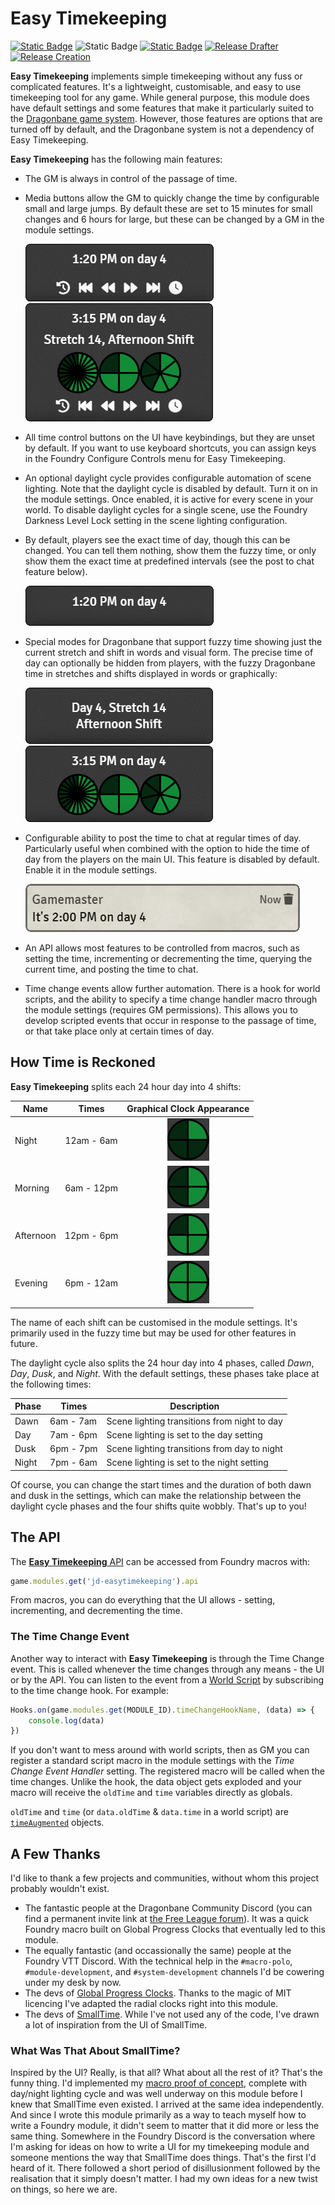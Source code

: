 # Easy Timekeeping

[![Static Badge](https://img.shields.io/badge/Foundry%20Page-Easy%20Timekeeping-darkgreen)](https://foundryvtt.com/packages/jd-easytimekeeping)
![Static Badge](https://img.shields.io/badge/Version-0.8.0-blue)
[![Static Badge](https://img.shields.io/badge/Foundry-v12+-orange)](https://foundryvtt.com/)
[![Release Drafter](https://github.com/DC23/jd-easytimekeeping/actions/workflows/release-drafter.yml/badge.svg)](https://github.com/DC23/jd-easytimekeeping/actions/workflows/release-drafter.yml)
[![Release Creation](https://github.com/DC23/jd-easytimekeeping/actions/workflows/release-creation.yml/badge.svg)](https://github.com/DC23/jd-easytimekeeping/actions/workflows/release-creation.yml)

**Easy Timekeeping** implements simple timekeeping without any fuss or complicated features. It's a lightweight, customisable, and easy to use timekeeping tool for any game. While general purpose, this module does have default settings and some features that make it particularly suited to the [Dragonbane game system](https://foundryvtt.com/packages/dragonbane). However, those features are options that are turned off by default, and the Dragonbane system is not a dependency of Easy Timekeeping.

**Easy Timekeeping** has the following main features:

- The GM is always in control of the passage of time.

- Media buttons allow the GM to quickly change the time by configurable small and large jumps. By default these are set to 15 minutes for small changes and 6 hours for large, but these can be changed by a GM in the module settings.

    ![Default GM UI](./documentation/img/gm-default-ui.png)
    ![GM all UI](./documentation/img/gm-all-ui.png)

- All time control buttons on the UI have keybindings, but they are unset by default. If you want to use keyboard shortcuts, you can assign keys in the Foundry Configure Controls menu for Easy Timekeeping.

- An optional daylight cycle provides configurable automation of scene lighting. Note that the daylight cycle is disabled by default. Turn it on in the module settings. Once enabled, it is active for every scene in your world. To disable daylight cycles for a single scene, use the Foundry Darkness Level Lock setting in the scene lighting configuration.

- By default, players see the exact time of day, though this can be changed. You can tell them nothing, show them the fuzzy time, or only show them the exact time at predefined intervals (see the post to chat feature below).

    ![Default player UI](./documentation/img/player-default-ui.png)

- Special modes for Dragonbane that support fuzzy time showing just the current stretch and shift in words and visual form. The precise time of day can optionally be hidden from players, with the fuzzy Dragonbane time in stretches and shifts displayed in words or graphically:

    ![Player view of Dragonbane text-based fuzzy time](./documentation/img/player-fuzzy-dragonbane.png)
    ![Player view of Dragonbane graphical fuzzy time with exact time](./documentation/img/player-dragonbane-graphical.png)

- Configurable ability to post the time to chat at regular times of day. Particularly useful when combined with the option to hide the time of day from the players on the main UI. This feature is disabled by default. Enable it in the module settings.

    ![Time of day chat](./documentation/img/chat.png)

- An API allows most features to be controlled from macros, such as setting the time, incrementing or decrementing the time, querying the current time, and posting the time to chat.

- Time change events allow further automation. There is a hook for world scripts, and the ability to specify a time change handler macro through the module settings (requires GM permissions). This allows you to develop scripted events that occur in response to the passage of time, or that take place only at certain times of day.

## How Time is Reckoned

**Easy Timekeeping** splits each 24 hour day into 4 shifts:

| Name | Times | Graphical Clock Appearance |
| ---  | :--------: | :---: |
| Night| 12am - 6am | ![circular clock with 4 filled segments](./documentation/img/night-clock.png) |
| Morning| 6am - 12pm | ![circular clock with 1 filled segments](./documentation/img/morning-clock.png) |
| Afternoon| 12pm - 6pm | ![circular clock with 2 filled segments](./documentation/img/afternoon-clock.png) |
| Evening| 6pm - 12am | ![circular clock with 3 filled segments](./documentation/img/evening-clock.png) |

The name of each shift can be customised in the module settings. It's primarily used in the fuzzy time but may be used
for other features in future.

The daylight cycle also splits the 24 hour day into 4 phases, called *Dawn*, *Day*, *Dusk*, and *Night*. With the default settings, these phases take place at the following times:

| Phase | Times | Description |
| ----- | ----- | ----------- |
| Dawn | 6am - 7am | Scene lighting transitions from night to day |
| Day | 7am - 6pm | Scene lighting is set to the day setting |
| Dusk | 6pm - 7pm | Scene lighting transitions from day to night |
| Night | 7pm - 6am | Scene lighting is set to the night setting |

Of course, you can change the start times and the duration of both dawn and dusk in the settings, which can make the relationship between the daylight cycle phases and the four shifts quite wobbly. That's up to you!

## The API

The [**Easy Timekeeping** API](./documentation/timekeeper.md) can be accessed from Foundry macros with:

```js
game.modules.get('jd-easytimekeeping').api
```

From macros, you can do everything that the UI allows - setting, incrementing, and decrementing the time.

### The Time Change Event

Another way to interact with **Easy Timekeeping** is through the Time Change event. This is called whenever the time changes through any means - the UI or by the API. You can listen to the event from a [World Script](https://foundryvtt.wiki/en/basics/world-scripts) by subscribing to the time change hook. For example:

```js
Hooks.on(game.modules.get(MODULE_ID).timeChangeHookName, (data) => {
    console.log(data)
})
```

If you don't want to mess around with world scripts, then as GM you can register a standard script macro in the module settings with the *Time Change Event Handler* setting. The registered macro will be called when the time changes. Unlike the hook, the data object gets exploded and your macro will receive the `oldTime` and `time` variables directly as globals.

`oldTime` and `time` (or `data.oldTime` & `data.time` in a world script) are [`timeAugmented`](./documentation/timekeeper.md#timeaugmented) objects.

## A Few Thanks

I'd like to thank a few projects and communities, without whom this project probably wouldn't exist.

- The fantastic people at the Dragonbane Community Discord (you can find a permanent invite link at [the Free League forum](https://forum.frialigan.se/viewtopic.php?t=12039)). It was a quick Foundry macro built on Global Progress Clocks that eventually led to this module.
- The equally fantastic (and occassionally the same) people at the Foundry VTT Discord. With the technical help in the `#macro-polo`, `#module-development`, and `#system-development` channels I'd be cowering under my desk by now.
- The devs of [Global Progress Clocks](https://github.com/CarlosFdez/global-progress-clocks). Thanks to the magic of MIT licencing I've adapted the radial clocks right into this module.
- The devs of [SmallTime](https://github.com/unsoluble/smalltime). While I've not used any of the code, I've drawn a lot of inspiration from the UI of SmallTime.

### What Was That About SmallTime?

Inspired by the UI? Really, is that all? What about all the rest of it? That's the funny thing. I'd implemented my [macro proof of concept](https://github.com/DC23/foundry-macros/blob/main/dbtime/dbtime-readme.md), complete with day/night lighting cycle and was well underway on this module before I knew that SmallTime even existed. I arrived at the same idea independently. And since I wrote this module primarily as a way to teach myself how to write a Foundry module, it didn't seem to matter that it did more or less the same thing. Somewhere in the Foundry Discord is the conversation where I'm asking for ideas on how to write a UI for my timekeeping module and someone mentions the way that SmallTime does things. That's the first I'd heard of it. There followed a short period of disillusionment followed by the realisation that it simply doesn't matter. I had my own ideas for a new twist on things, so here we are.
